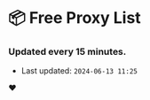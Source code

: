 # :package: Free Proxy List
### Updated every 15 minutes.

- Last updated: `2024-06-13 11:25`

:heart:
